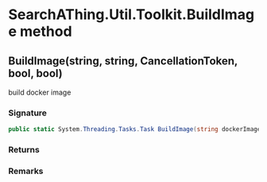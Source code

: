 # SearchAThing.Util.Toolkit.BuildImage method
## BuildImage(string, string, CancellationToken, bool, bool)
build docker image

### Signature
```csharp
public static System.Threading.Tasks.Task BuildImage(string dockerImageName, string dockerSourceDir, CancellationToken ct, bool sudo = False, bool verbose = False)
```
### Returns

### Remarks

